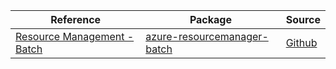 | Reference | Package | Source |
|---|---|---|
|[Resource Management - Batch](resourcemanager-batch-readme.md)|[azure-resourcemanager-batch](https://repo1.maven.org/maven2/com/azure/resourcemanager/azure-resourcemanager-batch)|[Github](https://github.com/Azure/azure-sdk-for-java/blob/main/sdk/batch/azure-resourcemanager-batch)|
